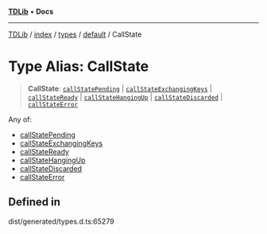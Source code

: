 [**TDLib**](../../../../../../README.md) • **Docs**

***

[TDLib](../../../../../../modules.md) / [index](../../../../../README.md) / [types](../../../README.md) / [default](../README.md) / CallState

# Type Alias: CallState

> **CallState**: [`callStatePending`](callStatePending.md) \| [`callStateExchangingKeys`](callStateExchangingKeys.md) \| [`callStateReady`](callStateReady.md) \| [`callStateHangingUp`](callStateHangingUp.md) \| [`callStateDiscarded`](callStateDiscarded.md) \| [`callStateError`](callStateError.md)

Any of:
- [callStatePending](callStatePending.md)
- [callStateExchangingKeys](callStateExchangingKeys.md)
- [callStateReady](callStateReady.md)
- [callStateHangingUp](callStateHangingUp.md)
- [callStateDiscarded](callStateDiscarded.md)
- [callStateError](callStateError.md)

## Defined in

dist/generated/types.d.ts:65279
